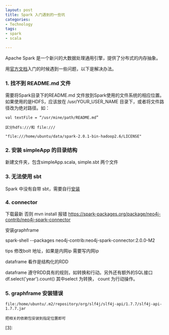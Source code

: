 ```yaml
---
layout: post
title: Spark 入门遇到的一些坑
categories: 
- Technology
tags:
- spark
- scala

---
```




Apache Spark 是一个新兴的大数据处理通用引擎，提供了分布式的内存抽象。

用[官方文档][1]入门的时候遇到一些问题，以下是解决办法。

 <!--more-->


### 1.  找不到 README.md 文件
需要将Spark目录下的README.md 文件放到Spark使用的文件系统的相应位置。如果使用的是HDFS，应该放在 /usr/YOUR\_USER\_NAME 目录下，或者将文件路径改为绝对路径。如：

	val textFile = “/usr/mine/path/README.md” 

    区分hdfs:///和 file:///

    "file:///home/ubuntu/data/spark-2.0.1-bin-hadoop2.6/LICENSE"

### 2. 安装 simpleApp 的目录结构
新建文件夹，包含simpleApp.scala, simple.sbt 两个文件

### 3. 无法使用 sbt
Spark 中没有自带 sbt，需要自行[安装][2]

### 4.  connector

下载最新  否则 mvn install 报错
 https://spark-packages.org/package/neo4j-contrib/neo4j-spark-connector

 安装graphframe

 spark-shell --packages neo4j-contrib:neo4j-spark-connector:2.0.0-M2

 tips  修改bolt 地址，如果是内网ip 需要写内网ip

 dataframe 看作是结构化的RDD

 dataframe 遵守RDD具有的规则，如转换和行动。另外还有额外的SQL接口
 df.select('year').count()   其中select 为转换， count 为行动操作。


### 5. graphframe 安装错误


    file:/home/ubuntu/.m2/repository/org/slf4j/slf4j-api/1.7.7/slf4j-api-1.7.7.jar 

    把相关的依赖包安装到指定位置即可

[1]:	https://spark.apache.org/docs/latest/quick-start.html
[2]:	http://www.scala-sbt.org/0.13/docs/zh-cn/Installing-sbt-on-Linux.html
[3]:    